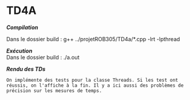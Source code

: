 # TD4A

***Compilation*** 

Dans le dossier build : g++ ../projetROB305/TD4a/*.cpp -lrt -lpthread 

***Exécution***  
Dans le dossier build : ./a.out 

***Rendu des TDs***

    On implémente des tests pour la classe Threads. Si les test ont réussis, on l'affiche à la fin. Il y a ici aussi des problèmes de précision sur les mesures de temps. 


    
   




